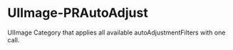 UIImage-PRAutoAdjust
====================

UIImage Category that applies all available autoAdjustmentFilters with one call.
